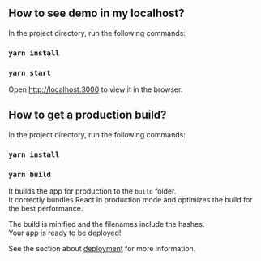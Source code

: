 ## How to see demo in my localhost?

In the project directory, run the following commands:

### `yarn install`
### `yarn start`

Open [http://localhost:3000](http://localhost:3000) to view it in the browser.

## How to get a production build?

In the project directory, run the following commands:

### `yarn install`
### `yarn build`

It builds the app for production to the `build` folder.<br />
It correctly bundles React in production mode and optimizes the build for the best performance.

The build is minified and the filenames include the hashes.<br />
Your app is ready to be deployed!

See the section about [deployment](https://facebook.github.io/create-react-app/docs/deployment) for more information.
